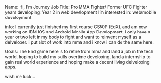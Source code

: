  Name: Hi, I’m Journey
 Job Title: Pro MMA Fighter/ Former UFC Fighter
 years developing: Year 2 in web development
 I’m interested in: web/mobile development
 
 info:
 I currently just finished my first course CS50P (EdX),
 and am now working on IBM IOS and Android Mobile App Development.
 i only have a year or two left in my body to fight and want to
 reinvent myself as a delveloper. i put alot of work into mma
 and i know i can do the same here.

 Goals:
 The End game here is to retire from mma and land a job in 
 the tech world. hoping to build my skills overtime developing,
 land a internship to gain real world experience and hoping make a 
 decent living delveloping apps. 

 wish me luck...

 
 

<!---
Journeyj135/Journeyj135 is a ✨ special ✨ repository because its `README.md` (this file) appears on your GitHub profile.
You can click the Preview link to take a look at your changes.
--->
